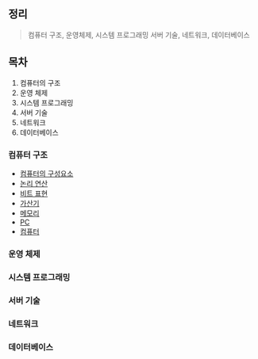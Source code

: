 ## 정리
> 컴퓨터 구조, 운영체제, 시스템 프로그래밍 서버 기술, 네트워크, 데이터베이스

## 목차
1. 컴퓨터의 구조
2. 운영 체제
3. 시스템 프로그래밍
4. 서버 기술
5. 네트워크
6. 데이터베이스

### 컴퓨터 구조
- [컴퓨터의 구성요소](ComputerArchitecture/컴퓨터의구성요소.md)
- [논리 연산](ComputerArchitecture/논리연산.md)
- [비트 표현](ComputerArchitecture/비트표현.md)
- [가산기](ComputerArchitecture/가산기.md)
- [메모리](ComputerArchitecture/메모리.md)
- [PC](ComputerArchitecture/PC.md)
- [컴퓨터](ComputerArchitecture/Computer.md)

### 운영 체제

### 시스템 프로그래밍

### 서버 기술

### 네트워크

### 데이터베이스